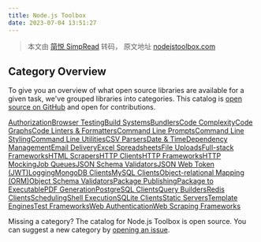 ```yaml
---
title: Node.js Toolbox
date: 2023-07-04 13:51:27
---
```


> 本文由 [简悦 SimpRead](http://ksria.com/simpread/) 转码， 原文地址 [nodejstoolbox.com](https://nodejstoolbox.com/?utm_source=bestxtools.com)

Category Overview
-----------------

To give you an overview of what open source libraries are available for a given task, we've grouped libraries into categories. This catalog is [open source on GitHub](https://github.com/Maximization/nodejs-toolbox-catalog) and open for contributions.

[Authorization](/categories/authorization)[Browser Testing](/categories/browser-testing)[Build Systems](/categories/build-systems)[Bundlers](/categories/bundlers)[Code Complexity](/categories/code-complexity)[Code Graphs](/categories/code-graphs)[Code Linters & Formatters](/categories/code-linters)[Command Line Prompts](/categories/command-line-prompts)[Command Line Styling](/categories/command-line-styling)[Command Line Utilities](/categories/command-line-utilities)[CSV Parsers](/categories/csv-parsers)[Date & Time](/categories/date-and-time)[Dependency Management](/categories/dependency-management)[Email Delivery](/categories/email-delivery)[Excel Spreadsheets](/categories/excel-spreadsheets)[File Uploads](/categories/file-uploads)[Full-stack Frameworks](/categories/full-stack-frameworks)[HTML Scrapers](/categories/html-scrapers)[HTTP Clients](/categories/http-clients)[HTTP Frameworks](/categories/http-frameworks)[HTTP Mocking](/categories/http-mocking)[Job Queues](/categories/job-queues)[JSON Schema Validators](/categories/json-schema-validators)[JSON Web Token (JWT)](/categories/json-web-token)[Logging](/categories/logging)[MongoDB Clients](/categories/mongodb-clients)[MySQL Clients](/categories/mysql-clients)[Object-relational Mapping (ORM)](/categories/object-relational-mapping)[Object Schema Validators](/categories/object-schema-validators)[Package Publishing](/categories/package-publishing)[Package to Executable](/categories/package-to-executable)[PDF Generation](/categories/pdf-generation)[PostgreSQL Clients](/categories/postgresql-clients)[Query Builders](/categories/query-builders)[Redis Clients](/categories/redis-clients)[Scheduling](/categories/scheduling)[Shell Execution](/categories/shell-execution)[SQLite Clients](/categories/sqlite-clients)[Static Servers](/categories/static-servers)[Template Engines](/categories/template-engines)[Test Frameworks](/categories/test-frameworks)[Web Authentication](/categories/web-authentication)[Web Scraping Frameworks](/categories/web-scraping-frameworks)

Missing a category?
The catalog for Node.js Toolbox is open source. You can suggest a new category by [opening an issue](https://github.com/Maximization/nodejs-toolbox-catalog/issues/new).
